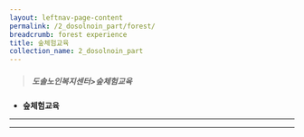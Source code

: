 ```yaml
---
layout: leftnav-page-content
permalink: /2_dosolnoin_part/forest/
breadcrumb: forest experience 
title: 숲체험교육
collection_name: 2_dosolnoin_part
---
```


> ##### **도솔노인복지센터>숲체험교육**

* **숲체험교육**
---
---
